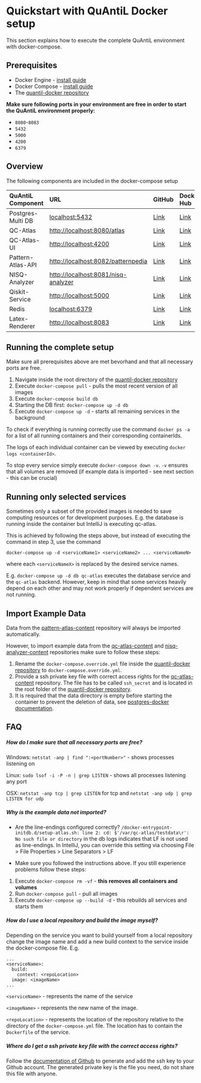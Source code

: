 # Quickstart with QuAntiL Docker setup
This section explains how to execute the complete QuAntiL environment with docker-compose.

## Prerequisites
- Docker Engine - [install guide](https://docs.docker.com/engine/install/)
- Docker Compose - [install guide](https://docs.docker.com/compose/install/)
- The [quantil-docker repository](https://github.com/UST-QuAntiL/quantil-docker)

**Make sure following ports in your environment are free in order to start the QuAntiL environment properly:**

* `8080`-`8083`
* `5432`
* `5000`
* `4200`
* `6379`

## Overview
The following components are included in the docker-compose setup

| QuAntiL Component | URL | GitHub | Docker Hub |
|:------------------- |:--- |:------ |:---------- |
| Postgres-Multi DB | <localhost:5432> | [Link](https://github.com/lmm-git/docker-postgres-multi) | [Link](https://hub.docker.com/r/lmmdock/postgres-multi) |
| QC-Atlas |<http://localhost:8080/atlas> | [Link](https://github.com/UST-QuAntiL/qc-atlas) | [Link](https://hub.docker.com/r/planqk/atlas) |
| QC-Atlas-UI |<http://localhost:4200> | [Link](https://github.com/UST-QuAntiL/qc-atlas-ui) | [Link](https://hub.docker.com/r/planqk/qc-atlas-ui) |
| Pattern-Atlas-API |<http://localhost:8082/patternpedia> | [Link](https://github.com/PatternAtlas/pattern-atlas-api) | [Link](https://hub.docker.com/r/patternpedia/patternrepo-api) |
| NISQ-Analyzer |<http://localhost:8081/nisq-analyzer> | [Link](https://github.com/UST-QuAntiL/nisq-analyzer) | [Link](https://hub.docker.com/r/planqk/nisq-analyzer) |
| Qiskit-Service |<http://localhost:5000> | [Link](https://github.com/UST-QuAntiL/qiskit-service) | [Link](https://hub.docker.com/r/planqk/qiskit-service) |
| Redis |<localhost:6379> | [Link](https://github.com/redis/redis) | [Link](https://hub.docker.com/_/redis) |
| Latex-Renderer |<http://localhost:8083> | [Link](https://github.com/UST-QuAntiL/latex-renderer) | [Link](https://hub.docker.com/r/beiselmn/latex-renderer) |  

## Running the complete setup
Make sure all prerequisites above are met bevorhand and that all necessary ports are free.

1. Navigate inside the root directory of the [quantil-docker repository](https://github.com/UST-QuAntiL/quantil-docker)
2. Execute `docker-compose pull` - pulls the most recent version of all images
3. Execute `docker-compose build db`
4. Starting the DB first: `docker-compose up -d db`
5. Execute `docker-compose up -d` - starts all remaining services in the background

To check if everything is running correctly use the command `docker ps -a` for a list of all running containers and their corresponding containerIds.

The logs of each individual container can be viewed by executing `docker logs <containerId>`.


To stop every service simply execute `docker-compose down -v`. 
`-v` ensures that all volumes are removed (if example data is imported - see next section - this can be crucial)



## Running only selected services
Sometimes only a subset of the provided images is needed to save computing resources or for development purposes. E.g. the database is running inside the container but IntelliJ is executing qc-atlas.

This is achieved by following the steps above, but instead of executing the command in step 3, use the command

`docker-compose up -d <serviceName1> <serviceName2> ... <serviceNameN>`

where each `<serviceNameX>` is replaced by the desired service names.

E.g. `docker-compose up -d db qc-atlas` executes the database service and the `qc-atlas` backend. However, keep in mind that some services heavily depend on each other and may not work properly if dependent services are not running.


## Import Example Data
Data from the [pattern-atlas-content](https://github.com/PatternAtlas/pattern-atlas-content) repository will always be imported automatically.

However, to import example data from the [qc-atlas-content](https://github.com/UST-QuAntiL/planqk-atlas-content) and [nisq-analyzer-content](https://github.com/UST-QuAntiL/nisq-analyzer-content) repositories make sure to follow these steps:

1. Rename the `docker-compose.override.yml` file inside the [quantil-docker repository](https://github.com/UST-QuAntiL/quantil-docker) to `docker-compose.override.yml`.
2. Provide a ssh private key file with correct access rights for the [qc-atlas-content](https://github.com/UST-QuAntiL/planqk-atlas-content) repository. The file has to be called `ssh_secret` and is located in the root folder of the [quantil-docker repository](https://github.com/UST-QuAntiL/quantil-docker).
3. It is required that the data directory is empty before starting the container to prevent the deletion of data, see [postgres-docker documentation](https://github.com/docker-library/docs/tree/master/postgres#initialization-scripts).


## FAQ

##### How do I make sure that all necessary ports are free?
Windows: `netstat -anp | find ":<portNumber>"` - shows processes listening on <portNumber>

Linux: `sudo lsof -i -P -n | grep LISTEN` - shows all processes listening any port

OSX: `netstat -anp tcp | grep LISTEN` for tcp and `netstat -anp udp | grep LISTEN for udp`


##### Why is the example data not imported?

- Are the line-endings configured correctly? 
`/docker-entrypoint-initdb.d/setup-atlas.sh: line 2: cd: $'/var/qc-atlas/testdata\r': No such file or directory` in the db logs indicates that LF is not used as line-endings. In IntelliJ, you can override this setting via choosing File > File Properties > Line Separators > LF 

- Make sure you followed the instructions above. If you still experience problems follow these steps:

1. Execute `docker-compose rm -vf` - **this removes all containers and volumes**
2. Run `docker-compose pull` - pull all images
3. Execute `docker-compose up --build -d` - this rebuilds all services and starts them

##### How do I use a local repository and build the image myself?
Depending on the service you want to build yourself from a local repository change the image name and add a new build context to the service inside the docker-compose file. E.g.
```
...
<serviceName>:
  build:
    context: <repoLocation>
  image: <imageName>
...
```
`<serviceName>` - represents the name of the service

`<imageName>` - represents the new name of the image.

`<repoLocation>` - represents the location of the repository relative to the directory of the `docker-compose.yml` file. The location has to contain the `Dockerfile` of the service.

##### Where do I get a ssh private key file with the correct access rights?
Follow the [documentation of Github](https://docs.github.com/en/free-pro-team@latest/github/authenticating-to-github/connecting-to-github-with-ssh) to generate and add the ssh key to your Github account. The generated private key is the file you need, do not share this file with anyone.
